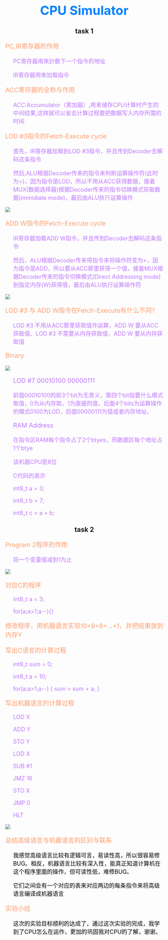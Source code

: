 <h1 style="text-align:center;color:#0080FF;font-weight:bold;font-size:40px">CPU Simulator</h1>
<div><h2 style="text-align:center;">task 1</h2><p style="font-size:20px;color:#FF9D6F">PC,IR寄存器的作用</p>
<p style="font-size:18px;color:#BE77FF;padding-left:25px;">PC寄存器用來計数下一个指令的地址</p>
<p style="font-size:18px;color:#BE77FF;padding-left:25px;">IR寄存器用來加载指令</p>
<p style="font-size:20px;color:#FF9D6F">ACC寄存器的全称与作用</p>
<p style="font-size:18px;color:#BE77FF;padding-left:25px;">ACC:Accumulator（累加器）,用来储存CPU计算时产生的中间结果,这样就可以省去计算过程要把数据写入内存所需的时间</p>
<p style="font-size:20px;color:#FF9D6F">LOD #3指令的Fetch-Execute cycle</p>
<p style="font-size:18px;color:#BE77FF;padding-left:25px;">首先，IR寄存器加载到LOD #3指令，并且传到Decoder去解码这条指令</p>
<p style="font-size:18px;color:#BE77FF;padding-left:25px;">然后,ALU根据Decoder传来的指令来判断运算操作符(此时为=)，因为指令是LOD，所以不用从ACC获得数据，接着MUX(数据选择器)根据Decoder传来的指令切换模式获取数据(immidiate mode)，最后由ALU执行运算操作</p>
<img src="images/lab7.1.png">
<p style="font-size:20px;color:#FF9D6F">ADD W指令的Fetch-Execute cycle</p>
<p style="font-size:18px;color:#BE77FF;padding-left:25px;">IR寄存器加载ADD W指令，并且传到Decoder去解码这条指令</p>
<p style="font-size:18px;color:#BE77FF;padding-left:25px;">然后，ALU根据Decoder传来得指令来将操作符变为+，因为指令是ADD，所以要从ACC那里获得一个值，接着MUX根据Decoder传来的指令切换模式(Direct Addressing mode)到指定内存(W)获得值，最后由ALU执行运算操作符</p>
<img src="images/lab7.2.png">
<p style="font-size:20px;color:#FF9D6F">LOD #3 与 ADD W指令在Fetch-Execute有什么不同?</p>
<p style="font-size:18px;color:#BE77FF;padding-left:25px;">LOD #3 不用从ACC那里获取值作运算，ADD W 要从ACC获取值、LOD #3 不需要从内存获取值，ADD W 要从内存获取值</p>
</div>

<div><p style="font-size:20px;color:#FF9D6F">Binary</p>
<img src="images/lab7.3.png">
<p style="font-size:20px;color:#BE77FF;padding-left:25px;">LOD #7 00010100 00000111</p>
<p style="font-size:18px;color:#BE77FF;padding-left:25px;">前面00010100的前3个bit为无意义，第四个bit指要什么模式取值，0为从内存取，1为直接的值，后面4个bits为运算操作的模式0100为LOD，后面00000111为值或者内存地址。</p>
<p style="font-size:20px;color:#BE77FF;padding-left:25px;">RAM Address</p>
<p style="font-size:18px;color:#BE77FF;padding-left:25px;">在指令区RAM每个指令占了2个btyes，而数据区每个地址占1个btye</p>
<p style="font-size:18px;color:#BE77FF;padding-left:25px;">该机器CPU是8位</p>
<p style="font-size:18px;color:#BE77FF;padding-left:25px;">C代码的表示</p>
<p style="font-size:18px;color:#BE77FF;padding-left:25px;">int8_t a = 3;</p>
<p style="font-size:18px;color:#BE77FF;padding-left:25px;">int8_t b = 7;</p>
<p style="font-size:18px;color:#BE77FF;padding-left:25px;">int8_t c = a + b;</p>
</div>

<div><h2 style="text-align:center;">task 2</h2>
<p style="font-size:20px;color:#FF9D6F">Program 2程序的作用</p>
<p style="font-size:18px;color:#BE77FF;padding-left:25px;">将一个变量值减到1为止</p>
<img src="images/lab7.5.png">
<p style="font-size:20px;color:#FF9D6F">对应C的程序</p>
<p style="font-size:18px;color:#BE77FF;padding-left:25px;">int8_t a = 3;</p>
<p style="font-size:18px;color:#BE77FF;padding-left:25px;">for(a;a>1;a--){}</p>
<p style="font-size:20px;color:#FF9D6F">修改程序，用机器语言实现10+9+8+...+1，并把结果放到内存Y</p>
<p style="font-size:20px;color:#FF9D6F">写出C语言的计算过程</p>
<p style="font-size:18px;color:#BE77FF;padding-left:25px;">int8_t sum = 0;</p>
<p style="font-size:18px;color:#BE77FF;padding-left:25px;">int8_t a = 10;</p>
<p style="font-size:18px;color:#BE77FF;padding-left:25px;">for(a;a>1;a--)
{ sum = sum + a;
}
</p>
<p style="font-size:20px;color:#FF9D6F">写出机器语言的计算过程</p>
<p style="font-size:18px;color:#BE77FF;padding-left:25px;">LOD X</p>
<p style="font-size:18px;color:#BE77FF;padding-left:25px;">ADD Y</p>
<p style="font-size:18px;color:#BE77FF;padding-left:25px;">STO Y</p>
<p style="font-size:18px;color:#BE77FF;padding-left:25px;">LOD X</p>
<p style="font-size:18px;color:#BE77FF;padding-left:25px;">SUB #1</p>
<p style="font-size:18px;color:#BE77FF;padding-left:25px;">JMZ 16</p>
<p style="font-size:18px;color:#BE77FF;padding-left:25px;">STO X</p>
<p style="font-size:18px;color:#BE77FF;padding-left:25px;">JMP 0</p>
<p style="font-size:18px;color:#BE77FF;padding-left:25px;">HLT</p>
<img src="images/lab7.4.png">

<p style="font-size:20px;color:#FF9D6F">总结高级语言与机器语言的区别与联系</p>
<p style="font-size:18px;color:black;padding-left:25px;">我感觉高级语言比较有逻辑可言，易读性高，所以很容易修BUG。相反，机器语言比较有深入性，能真正知道计算机在这个程序里面的操作，但可读性低，难修BUG。</p>
<p style="font-size:18px;color:black;padding-left:25px;">它们之间会有一个对应的表来对应两边的每条指令来将高级语言编译成机器语言</p>

<p style="font-size:20px;color:#FF9D6F">实验小结</p>
<p style="font-size:18px;color:black;padding-left:25px;">这次的实验目标顺利的达成了，通过这次实验的完成，我学到了CPU怎么在运作，更加的巩固我对CPU的了解，谢谢。</p>
</div>
